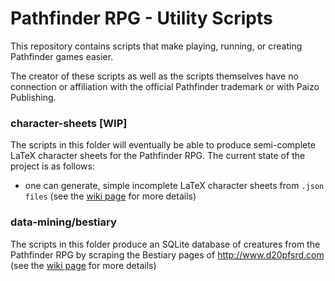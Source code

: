 # Pathfinder RPG - Utility Scripts
This repository contains scripts that make playing, running, or creating Pathfinder games easier.

The creator of these scripts as well as the scripts themselves have no connection or affiliation with the official Pathfinder trademark or with Paizo Publishing.

### character-sheets [WIP]
The scripts in this folder will eventually be able to produce semi-complete LaTeX character sheets for the Pathfinder RPG. The current state of the project is as follows:

* one can generate, simple incomplete LaTeX character sheets from `.json files` (see the [wiki page](https://github.com/lot9s/pathfinder-rpg-utils/wiki/Character-Sheets) for more details)

### data-mining/bestiary
The scripts in this folder produce an SQLite database of creatures from the Pathfinder RPG by scraping the Bestiary pages of http://www.d20pfsrd.com (see the [wiki page](https://github.com/lot9s/pathfinder-rpg-utils/wiki/Data-Mining-%7C-Bestiary) for more details)
